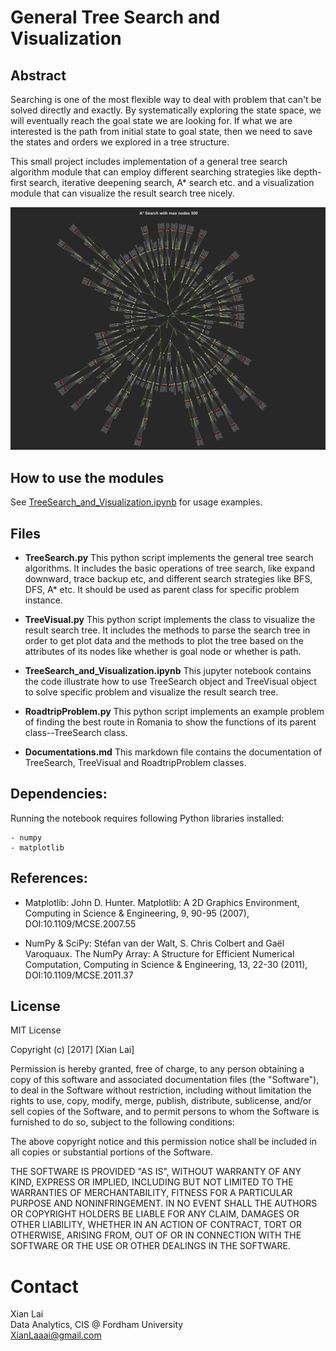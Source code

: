 # General Tree Search and Visualization

## Abstract
Searching is one of the most flexible way to deal with problem that can't be solved directly and exactly. By systematically exploring the state space, we will eventually reach the goal state we are looking for. If what we are interested is the path from initial state to goal state, then we need to save the states and orders we explored in a tree structure.

This small project includes implementation of a general tree search algorithm module that can employ different searching strategies like depth-first search, iterative deepening search, A* search etc. and a visualization module that can visualize the result search tree nicely.

![](images/cover_tree_search.jpg)


## How to use the modules
See [TreeSearch_and_Visualization.ipynb](https://github.com/Xianlai/Tree-Search-and-Visualization/blob/master/TreeSearch_and_Visualization.ipynb) for usage examples.


## Files
- **TreeSearch.py**
    This python script implements the general tree search algorithms. It includes the basic operations of tree search, like expand downward, trace backup etc, and different search strategies like BFS, DFS, A* etc. It should be used as parent class for specific problem instance.

- **TreeVisual.py**
    This python script implements the class to visualize the result search tree. It includes the methods to parse the search tree in order to get plot data and the methods to plot the tree based on the attributes of its nodes like whether is goal node or whether is path. 

- **TreeSearch_and_Visualization.ipynb**
    This jupyter notebook contains the code illustrate how to use TreeSearch object and TreeVisual object to solve specific problem and visualize the result search tree.

- **RoadtripProblem.py**
    This python script implements an example problem of finding the best route in Romania to show the functions of its parent class--TreeSearch class.

- **Documentations.md**
    This markdown file contains the documentation of TreeSearch, TreeVisual and RoadtripProblem classes.


## Dependencies:
Running the notebook requires following Python libraries installed:

    - numpy   
    - matplotlib  


## References:
- Matplotlib: John D. Hunter. Matplotlib: A 2D Graphics Environment, Computing in Science & Engineering, 9, 90-95 (2007), DOI:10.1109/MCSE.2007.55

- NumPy & SciPy: Stéfan van der Walt, S. Chris Colbert and Gaël Varoquaux. The NumPy Array: A Structure for Efficient Numerical Computation, Computing in Science & Engineering, 13, 22-30 (2011), DOI:10.1109/MCSE.2011.37


## License
MIT License

Copyright (c) [2017] [Xian Lai]

Permission is hereby granted, free of charge, to any person obtaining a copy of this software and associated documentation files (the "Software"), to deal in the Software without restriction, including without limitation the rights to use, copy, modify, merge, publish, distribute, sublicense, and/or sell copies of the Software, and to permit persons to whom the Software is furnished to do so, subject to the following conditions:

The above copyright notice and this permission notice shall be included in all
copies or substantial portions of the Software.

THE SOFTWARE IS PROVIDED "AS IS", WITHOUT WARRANTY OF ANY KIND, EXPRESS OR
IMPLIED, INCLUDING BUT NOT LIMITED TO THE WARRANTIES OF MERCHANTABILITY,
FITNESS FOR A PARTICULAR PURPOSE AND NONINFRINGEMENT. IN NO EVENT SHALL THE
AUTHORS OR COPYRIGHT HOLDERS BE LIABLE FOR ANY CLAIM, DAMAGES OR OTHER
LIABILITY, WHETHER IN AN ACTION OF CONTRACT, TORT OR OTHERWISE, ARISING FROM,
OUT OF OR IN CONNECTION WITH THE SOFTWARE OR THE USE OR OTHER DEALINGS IN THE
SOFTWARE.

# Contact
Xian Lai    
Data Analytics, CIS @ Fordham University    
XianLaaai@gmail.com


